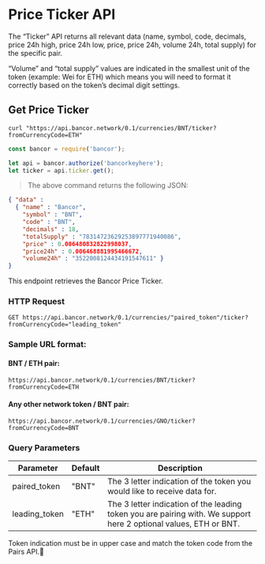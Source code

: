 # Price Ticker API

The “Ticker” API returns all relevant data (name, symbol, code, decimals, price 24h high, price 24h low, price, price 24h, volume 24h, total supply) for the specific pair.

“Volume” and “total supply” values are indicated in the smallest unit of the token (example: Wei for ETH) which means you will need to format it correctly based on the token’s decimal digit settings.

## Get Price Ticker

```shell
curl "https://api.bancor.network/0.1/currencies/BNT/ticker?fromCurrencyCode=ETH"
```

```javascript
const bancor = require('bancor');

let api = bancor.authorize('bancorkeyhere');
let ticker = api.ticker.get();
```

> The above command returns the following JSON:

```json
{ "data" :
  { "name" : "Bancor",
    "symbol" : "BNT",
    "code" : "BNT",
    "decimals" : 18,
    "totalSupply" : "78314723629253897771940086",
    "price" : 0.006480832822998037,
    "price24h" : 0.006468881995466672,
    "volume24h" : "3522008124434191547611" }
}
```

This endpoint retrieves the Bancor Price Ticker.

### HTTP Request

`GET https://api.bancor.network/0.1/currencies/"paired_token"/ticker?fromCurrencyCode="leading_token"`

### Sample URL format:

#### BNT / ETH pair:
`https://api.bancor.network/0.1/currencies/BNT/ticker?fromCurrencyCode=ETH`

#### Any other network token / BNT pair:
`https://api.bancor.network/0.1/currencies/GNO/ticker?fromCurrencyCode=BNT`



### Query Parameters

Parameter | Default | Description
--------- | ------- | -----------
paired_token | "BNT" | The 3 letter indication of the token you would like to receive data for.
leading_token | "ETH" | The 3 letter indication of the leading token you are pairing with. We support here 2 optional values, ETH or BNT.

<aside class="success">
Token indication must be in upper case and match the token code from the Pairs API.
</aside>
